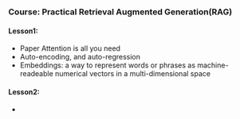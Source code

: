 ### Course: Practical Retrieval Augmented Generation(RAG)

#### Lesson1:

- Paper Attention is all you need
- Auto-encoding, and auto-regression
- Embeddings: a way to represent words or phrases as machine-readeable numerical vectors in a multi-dimensional space



#### Lesson2:

- 
